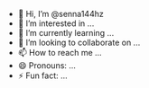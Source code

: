 - 👋 Hi, I’m @senna144hz
- 👀 I’m interested in ...
- 🌱 I’m currently learning ...
- 💞️ I’m looking to collaborate on ...
- 📫 How to reach me ...
- 😄 Pronouns: ...
- ⚡ Fun fact: ...

<!---
senna144hz/senna144hz is a ✨ special ✨ repository because its `README.md` (this file) appears on your GitHub profile.
You can click the Preview link to take a look at your changes.
--->
